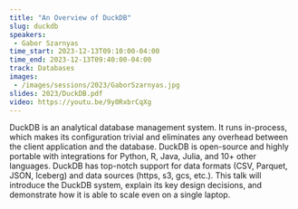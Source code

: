 ```yaml
---
title: "An Overview of DuckDB"
slug: duckdb
speakers:
 - Gabor Szarnyas
time_start: 2023-12-13T09:10:00-04:00
time_end: 2023-12-13T09:40:00-04:00
track: Databases
images:
 - /images/sessions/2023/GaborSzarnyas.jpg
slides: 2023/DuckDB.pdf 
video: https://youtu.be/9y0RxbrCqXg
---
```


DuckDB is an analytical database management system. It runs in-process, which makes its configuration trivial and eliminates any overhead between the client application and the database. DuckDB is open-source and highly portable with integrations for Python, R, Java, Julia, and 10+ other languages. DuckDB has top-notch support for data formats (CSV, Parquet, JSON, Iceberg) and data sources (https, s3, gcs, etc.). This talk will introduce the DuckDB system, explain its key design decisions, and demonstrate how it is able to scale even on a single laptop.